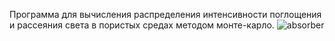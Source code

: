 Программа для вычисления распределения интенсивности поглощения и рассеяния света в пористых средах методом монте-карло.
![absorber](https://user-images.githubusercontent.com/33663320/194723662-db9d6d17-229d-490c-83d5-86d97f7f77f0.jpg)

